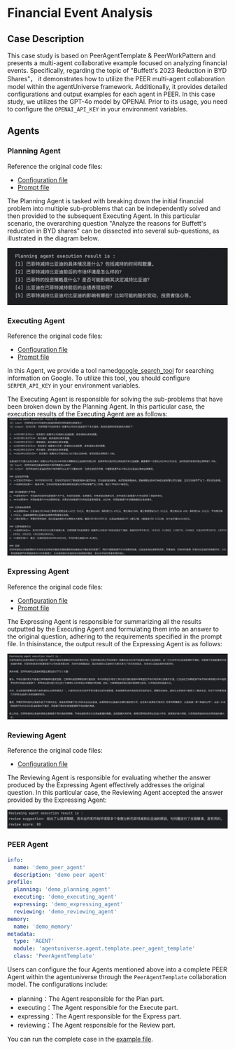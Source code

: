 # Financial Event Analysis
## Case Description
This case study is based on PeerAgentTemplate & PeerWorkPattern and presents a multi-agent collaborative example focused on analyzing financial events. Specifically, regarding the topic of "Buffett's 2023 Reduction in BYD Shares"， it demonstrates how to utilize the PEER multi-agent collaboration model within the agentUniverse framework. Additionally, it provides detailed configurations and output examples for each agent in PEER.
In this case study, we utilizes the GPT-4o model by OPENAI. Prior to its usage, you need to configure the `OPENAI_API_KEY` in your environment variables.

## Agents
### Planning Agent 
Reference the original code files:
- [Configuration file](../../../../examples/sample_apps/peer_agent_app/intelligence/agentic/agent/agent_instance/peer_agent_case/demo_planning_agent.yaml)
- [Prompt file](../../../../examples/sample_apps/peer_agent_app/intelligence/agentic/prompt/planning_agent_cn.yaml)  

The Planning Agent is tasked with breaking down the initial  financial problem into multiple sub-problems that can be independently solved and then provided to the subsequent Executing Agent. In this particular scenario, the overarching question "Analyze the reasons for Buffett's reduction in BYD shares" can be dissected into several sub-questions, as illustrated in the diagram below.

![planning_result](../../_picture/6_4_1_planning_result.png)


### Executing Agent 
Reference the original code files:
- [Configuration file](../../../../examples/sample_apps/peer_agent_app/intelligence/agentic/agent/agent_instance/peer_agent_case/demo_executing_agent.yaml)
- [Prompt file](../../../../examples/sample_apps/peer_agent_app/intelligence/agentic/prompt/executing_agent_cn.yaml)

In this Agent, we provide a tool named[google_search_tool](../../../../examples/sample_apps/peer_agent_app/intelligence/agentic/tool/google_search_tool.py) for searching information on Google. To utilize this tool, you should configure `SERPER_API_KEY` in your environment variables.

The Executing Agent is responsible for solving the sub-problems that have been broken down by the Planning Agent. In this particular case, the execution results of the Executing Agent are as follows: 
![executing_result](../../_picture/6_4_1_executing_result.png)

### Expressing Agent 
Reference the original code files:
- [Configuration file](../../../../examples/sample_apps/peer_agent_app/intelligence/agentic/agent/agent_instance/peer_agent_case/demo_expressing_agent.yaml)
- [Prompt file](../../../../examples/sample_apps/peer_agent_app/intelligence/agentic/prompt/expressing_agent_cn.yaml)  

The Expressing Agent is responsible for summarizing all the results outputted by the Executing Agent and formulating them into an answer to the original question, adhering to the requirements specified in the prompt file. In thisinstance, the output result of the Expressing Agent is as follows:

![expressing_result](../../_picture/6_4_1_expressing_result.png)

### Reviewing Agent 
Reference the original code files:
- [Configuration file](../../../../examples/sample_apps/peer_agent_app/intelligence/agentic/agent/agent_instance/peer_agent_case/demo_reviewing_agent.yaml)

The Reviewing Agent is responsible for evaluating whether the answer produced by the Expressing Agent effectively addresses the original question. In this particular case, the Reviewing Agent accepted the answer provided by the Expressing Agent:

![reviewing_result](../../_picture/6_4_1_reviewing_result.png)

### PEER Agent 
```yaml
info:
  name: 'demo_peer_agent'
  description: 'demo peer agent'
profile:
  planning: 'demo_planning_agent'
  executing: 'demo_executing_agent'
  expressing: 'demo_expressing_agent'
  reviewing: 'demo_reviewing_agent'
memory:
  name: 'demo_memory'
metadata:
  type: 'AGENT'
  module: 'agentuniverse.agent.template.peer_agent_template'
  class: 'PeerAgentTemplate'
```
Users can configure the four Agents mentioned above into a complete PEER Agent within the agentuniverse through the `PeerAgentTemplate` collaboration model. The configurations include:
- planning：The Agent responsible for the Plan part.
- executing：The Agent responsible for the Execute part.
- expressing：The Agent responsible for the Express part.
- reviewing：The Agent responsible for the Review part.

You can run the complete case in the [example file](../../../../examples/sample_apps/peer_agent_app/intelligence/test/peer_agent.py).

